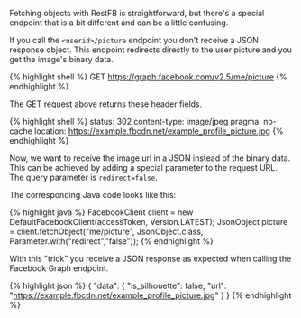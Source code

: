 Fetching objects with RestFB is straightforward, but there's a special endpoint 
that is a bit different and can be a little confusing.

If you call the `<userid>/picture` endpoint you don't receive a JSON response object. This endpoint 
redirects directly to the user picture and you get the image's binary data.

{% highlight shell %}
GET https://graph.facebook.com/v2.5/me/picture
{% endhighlight %}

The GET request above returns these header fields. 

{% highlight shell %}
status: 302
content-type: image/jpeg
pragma: no-cache
location: https://example.fbcdn.net/example_profile_picture.jpg
{% endhighlight %}

Now, we want to receive the image url in a JSON instead of the binary data. This can be achieved by adding a special parameter to the request URL. The query parameter is `redirect=false`.

The corresponding Java code looks like this:

{% highlight java %}
FacebookClient client = new DefaultFacebookClient(accessToken, Version.LATEST);
JsonObject picture = 
      client.fetchObject("me/picture", 
	      JsonObject.class, Parameter.with("redirect","false"));
{% endhighlight %}

With this "trick" you receive a JSON response as expected when calling the Facebook Graph endpoint.

{% highlight json %}
{
  "data": {
    "is_silhouette": false,
    "url": "https://example.fbcdn.net/example_profile_picture.jpg"
  }
}
{% endhighlight %}